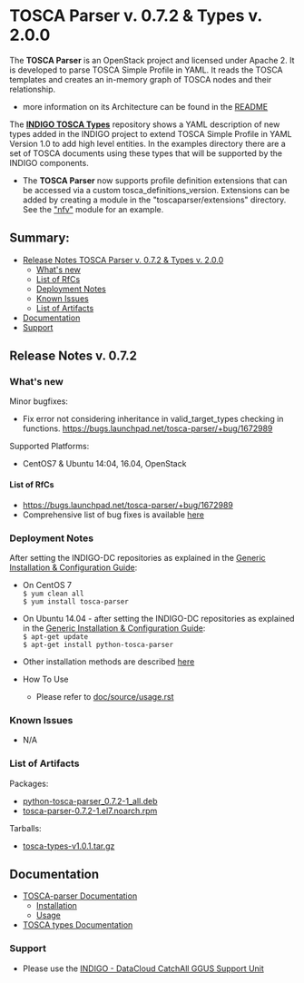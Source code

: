 # TOSCA Parser v. 0.7.2 & Types v. 2.0.0

The **TOSCA Parser** is an OpenStack project and licensed under Apache 2. It is developed to parse TOSCA Simple Profile in YAML. It reads the TOSCA templates and creates an in-memory graph of TOSCA nodes and their relationship.
* more information on its Architecture can be found in the [README](https://github.com/openstack/tosca-parser/blob/master/README.rst)

The **[INDIGO TOSCA Types](https://github.com/indigo-dc/tosca-types/tree/v2.0.0)** repository  shows a YAML description of new types added in the INDIGO project to extend TOSCA Simple Profile in YAML Version 1.0 to add high level entities. In the examples directory there are a set of TOSCA documents using these types that will be supported by the INDIGO components.

* The **TOSCA Parser** now supports profile definition extensions that can be accessed via a custom tosca_definitions_version. Extensions can be added by creating a module in the "toscaparser/extensions" directory. See the ["nfv"](https://github.com/indigo-dc/tosca-parser/tree/0.7.2/toscaparser/extensions/nfv) module for an example.

## Summary:

<!--
* Updates
  * [TOSCA Parser v. 0.6.1](https://indigo-dc.gitbooks.io/indigo-datacloud-releases/content/indigo1/second_update_of_indigo-1.html#tp)
-->

* [Release Notes TOSCA Parser v. 0.7.2 & Types v. 2.0.0](#id1)
  * [What's new](#id2)
  * [List of RfCs](#id3)
  * [Deployment Notes](#id4)
  * [Known Issues](#id5)
  * [List of Artifacts](#id7)
* [Documentation](#id6)
* [Support](#id8)


<a id="id1"></a>
## Release Notes v. 0.7.2

<a id="id2"></a>
### What's new

Minor bugfixes:
* Fix error not considering inheritance in valid_target_types checking in functions. https://bugs.launchpad.net/tosca-parser/+bug/1672989

Supported Platforms:
* CentOS7 & Ubuntu 14:04, 16.04, OpenStack

<a id="id3"></a>
#### List of RfCs 

* https://bugs.launchpad.net/tosca-parser/+bug/1672989
* Comprehensive list of bug fixes is available [here](http://stackalytics.com/?release=mitaka&module=tosca-parser&metric=commits&company=upv)

<a id="id4"></a>
### Deployment Notes

After setting the INDIGO-DC repositories as explained in the [Generic Installation & Configuration Guide](../generic_installation_and_configuration_guide_1.md):
* On CentOS 7 <br>
  ```$ yum clean all``` <br>
  ```$ yum install tosca-parser```

* On Ubuntu 14.04 - after setting the INDIGO-DC repositories as explained in the [Generic Installation & Configuration Guide](../generic_installation_and_configuration_guide_1.md):<br>
  ```$ apt-get update```<br>
  ```$ apt-get install python-tosca-parser```

 
* Other installation methods are described [here](https://github.com/indigo-dc/tosca-parser/blob/master/doc/source/installation.rst)
* How To Use
  * Please refer to [doc/source/usage.rst](https://github.com/openstack/tosca-parser/blob/master/doc/source/usage.rst)

<a id="id5"></a>
### Known Issues

* N/A

<a id="id7"></a>
### List of Artifacts

Packages:
* [python-tosca-parser_0.7.2-1_all.deb](http://repo.indigo-datacloud.eu/repository/indigo/2/ubuntu/dists/xenial/main/binary-amd64/python-tosca-parser_0.7.2-1_all.deb)
* [tosca-parser-0.7.2-1.el7.noarch.rpm](http://repo.indigo-datacloud.eu/repository/indigo/2/centos7/x86_64/base/tosca-parser-0.7.2-1.el7.noarch.rpm)

Tarballs:
* [tosca-types-v1.0.1.tar.gz](http://repo.indigo-datacloud.eu/repository/indigo/2/centos7/x86_64/tgz/tosca-types-v2.0.0.tar.gz)

<a id="id6"></a>
## Documentation

* [TOSCA-parser Documentation](https://github.com/indigo-dc/tosca-parser/blob/master/README.rst)
  * [Installation](https://github.com/indigo-dc/tosca-parser/blob/0.7.2/doc/source/installation.rst)
  * [Usage](https://github.com/indigo-dc/tosca-parser/blob/0.7.2/doc/source/usage.rst)
* [TOSCA types Documentation](https://github.com/indigo-dc/tosca-types/blob/master/README.md)

<a id="id8"></a>
### Support

* Please use the [INDIGO - DataCloud CatchAll GGUS Support Unit](https://wiki.egi.eu/wiki/GGUS:INDIGO_DataCloud_Catch-all_FAQ)
